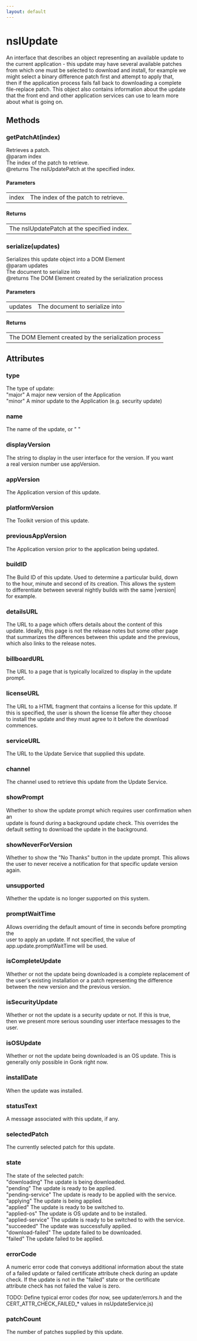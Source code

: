 ```yaml
---
layout: default
---
```


# nsIUpdate #
  
An interface that describes an object representing an available update to  
the current application - this update may have several available patches  
from which one must be selected to download and install, for example we  
might select a binary difference patch first and attempt to apply that,  
then if the application process fails fall back to downloading a complete  
file-replace patch. This object also contains information about the update  
that the front end and other application services can use to learn more  
about what is going on.  
  

## Methods ##

### getPatchAt(index) ###
  
Retrieves a patch.  
@param   index  
         The index of the patch to retrieve.  
@returns The nsIUpdatePatch at the specified index.  
  

#### Parameters ####

<table>

<tr>
<td>index</td>
<td>         The index of the patch to retrieve.  
</td>
</tr>

</table>

#### Returns ####

<table>

<tr>
<td>The nsIUpdatePatch at the specified index.  
</td>
</tr>

</table>

### serialize(updates) ###
  
Serializes this update object into a DOM Element  
@param   updates  
         The document to serialize into  
@returns The DOM Element created by the serialization process  
  

#### Parameters ####

<table>

<tr>
<td>updates</td>
<td>         The document to serialize into  
</td>
</tr>

</table>

#### Returns ####

<table>

<tr>
<td>The DOM Element created by the serialization process  
</td>
</tr>

</table>

## Attributes ##

### type ###
  
The type of update:  
  "major"  A major new version of the Application  
  "minor"  A minor update to the Application (e.g. security update)  
  

### name ###
  
The name of the update, or "<Application Name> <Update Version>"  
  

### displayVersion ###
  
The string to display in the user interface for the version. If you want  
a real version number use appVersion.  
  

### appVersion ###
  
The Application version of this update.  
  

### platformVersion ###
  
The Toolkit version of this update.  
  

### previousAppVersion ###
  
The Application version prior to the application being updated.  
  

### buildID ###
  
The Build ID of this update. Used to determine a particular build, down  
to the hour, minute and second of its creation. This allows the system  
to differentiate between several nightly builds with the same |version|  
for example.  
  

### detailsURL ###
  
The URL to a page which offers details about the content of this  
update. Ideally, this page is not the release notes but some other page  
that summarizes the differences between this update and the previous,  
which also links to the release notes.  
  

### billboardURL ###
  
The URL to a page that is typically localized to display in the update  
prompt.  
  

### licenseURL ###
  
The URL to a HTML fragment that contains a license for this update. If  
this is specified, the user is shown the license file after they choose  
to install the update and they must agree to it before the download  
commences.  
  

### serviceURL ###
  
The URL to the Update Service that supplied this update.  
  

### channel ###
  
The channel used to retrieve this update from the Update Service.  
  

### showPrompt ###
  
Whether to show the update prompt which requires user confirmation when an  
update is found during a background update check. This overrides the  
default setting to download the update in the background.  
  

### showNeverForVersion ###
  
Whether to show the "No Thanks" button in the update prompt. This allows  
the user to never receive a notification for that specific update version  
again.  
  

### unsupported ###
  
Whether the update is no longer supported on this system.  
  

### promptWaitTime ###
  
Allows overriding the default amount of time in seconds before prompting the  
user to apply an update. If not specified, the value of  
app.update.promptWaitTime will be used.  
  

### isCompleteUpdate ###
  
Whether or not the update being downloaded is a complete replacement of  
the user's existing installation or a patch representing the difference  
between the new version and the previous version.  
  

### isSecurityUpdate ###
  
Whether or not the update is a security update or not. If this is true,  
then we present more serious sounding user interface messages to the  
user.  
  

### isOSUpdate ###
  
Whether or not the update being downloaded is an OS update. This is  
generally only possible in Gonk right now.  
  

### installDate ###
  
When the update was installed.  
  

### statusText ###
  
A message associated with this update, if any.  
  

### selectedPatch ###
  
The currently selected patch for this update.  
  

### state ###
  
The state of the selected patch:  
  "downloading"        The update is being downloaded.  
  "pending"            The update is ready to be applied.  
  "pending-service"    The update is ready to be applied with the service.  
  "applying"           The update is being applied.  
  "applied"            The update is ready to be switched to.  
  "applied-os"         The update is OS update and to be installed.  
  "applied-service"    The update is ready to be switched to with the service.  
  "succeeded"          The update was successfully applied.  
  "download-failed"    The update failed to be downloaded.  
  "failed"             The update failed to be applied.  
  

### errorCode ###
  
A numeric error code that conveys additional information about the state  
of a failed update or failed certificate attribute check during an update  
check. If the update is not in the "failed" state or the certificate  
attribute check has not failed the value is zero.  
  
TODO: Define typical error codes (for now, see updater/errors.h and the  
      CERT_ATTR_CHECK_FAILED_* values in nsUpdateService.js)  
  

### patchCount ###
  
The number of patches supplied by this update.  
  

